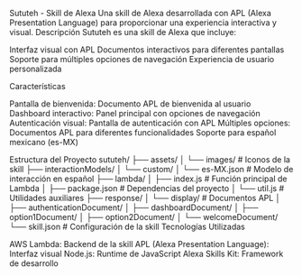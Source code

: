 Sututeh - Skill de Alexa
Una skill de Alexa desarrollada con APL (Alexa Presentation Language) para proporcionar una experiencia interactiva y visual.
Descripción
Sututeh es una skill de Alexa que incluye:

Interfaz visual con APL
Documentos interactivos para diferentes pantallas
Soporte para múltiples opciones de navegación
Experiencia de usuario personalizada

Características

Pantalla de bienvenida: Documento APL de bienvenida al usuario
Dashboard interactivo: Panel principal con opciones de navegación
Autenticación visual: Pantalla de autenticación con APL
Múltiples opciones: Documentos APL para diferentes funcionalidades
Soporte para español mexicano (es-MX)

Estructura del Proyecto
sututeh/
├── assets/
│   └── images/          # Iconos de la skill
├── interactionModels/
│   └── custom/
│       └── es-MX.json   # Modelo de interacción en español
├── lambda/
│   ├── index.js         # Función principal de Lambda
│   ├── package.json     # Dependencias del proyecto
│   └── util.js          # Utilidades auxiliares
├── response/
│   └── display/         # Documentos APL
│       ├── authenticationDocument/
│       ├── dashboardDocument/
│       ├── option1Document/
│       ├── option2Document/
│       └── welcomeDocument/
└── skill.json          # Configuración de la skill
Tecnologías Utilizadas

AWS Lambda: Backend de la skill
APL (Alexa Presentation Language): Interfaz visual
Node.js: Runtime de JavaScript
Alexa Skills Kit: Framework de desarrollo

